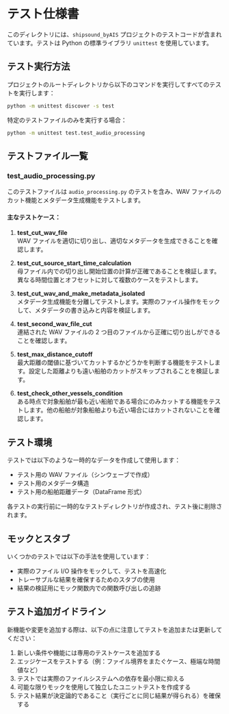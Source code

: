 # テスト仕様書

このディレクトリには、`shipsound_byAIS` プロジェクトのテストコードが含まれています。テストは Python の標準ライブラリ `unittest` を使用しています。

## テスト実行方法

プロジェクトのルートディレクトリから以下のコマンドを実行してすべてのテストを実行します：

```bash
python -m unittest discover -s test
```

特定のテストファイルのみを実行する場合：

```bash
python -m unittest test.test_audio_processing
```

## テストファイル一覧

### test_audio_processing.py

このテストファイルは `audio_processing.py` のテストを含み、WAV ファイルのカット機能とメタデータ生成機能をテストします。

#### 主なテストケース：

1. **test_cut_wav_file**  
   WAV ファイルを適切に切り出し、適切なメタデータを生成できることを確認します。

2. **test_cut_source_start_time_calculation**  
   母ファイル内での切り出し開始位置の計算が正確であることを検証します。異なる時間位置とオフセットに対して複数のケースをテストします。

3. **test_cut_wav_and_make_metadata_isolated**  
   メタデータ生成機能を分離してテストします。実際のファイル操作をモックして、メタデータの書き込みと内容を検証します。

4. **test_second_wav_file_cut**  
   連結された WAV ファイルの 2 つ目のファイルから正確に切り出しができることを確認します。

5. **test_max_distance_cutoff**  
   最大距離の閾値に基づいてカットするかどうかを判断する機能をテストします。設定した距離よりも遠い船舶のカットがスキップされることを検証します。

6. **test_check_other_vessels_condition**  
   ある時点で対象船舶が最も近い船舶である場合にのみカットする機能をテストします。他の船舶が対象船舶よりも近い場合にはカットされないことを確認します。

## テスト環境

テストでは以下のような一時的なデータを作成して使用します：

- テスト用の WAV ファイル（シンウェーブで作成）
- テスト用のメタデータ構造
- テスト用の船舶距離データ（DataFrame 形式）

各テストの実行前に一時的なテストディレクトリが作成され、テスト後に削除されます。

## モックとスタブ

いくつかのテストでは以下の手法を使用しています：

- 実際のファイル I/O 操作をモックして、テストを高速化
- トレーサブルな結果を確保するためのスタブの使用
- 結果の検証用にモック関数内での関数呼び出しの追跡

## テスト追加ガイドライン

新機能や変更を追加する際は、以下の点に注意してテストを追加または更新してください：

1. 新しい条件や機能には専用のテストケースを追加する
2. エッジケースをテストする（例：ファイル境界をまたぐケース、極端な時間値など）
3. テストでは実際のファイルシステムへの依存を最小限に抑える
4. 可能な限りモックを使用して独立したユニットテストを作成する
5. テスト結果が決定論的であること（実行ごとに同じ結果が得られる）を確保する 